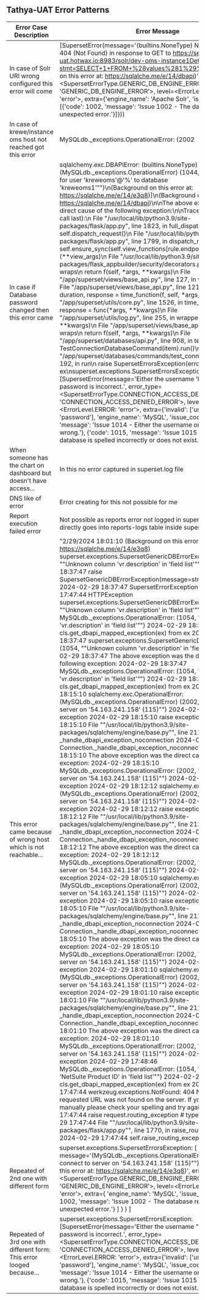 ## Tathya-UAT Error Patterns

| Error Case Description                                                  | Error Message                                                                                                                                                                                                                                                                                                                                                                                                                                                                                                                     | Prepared Regex                                                                                                                                                                                                                        |
|---------------------------------------------------------------------------|-----------------------------------------------------------------------------------------------------------------------------------------------------------------------------------------------------------------------------------------------------------------------------------------------------------------------------------------------------------------------------------------------------------------------------------------------------------------------------------------------------------------------------------|----------------------------------------------------------------------------------------------------------------------------------------------------------------------------------------------------------------------------------------|
| In case of Solr URI wrong configured this error will come                 | [SupersetError(message='(builtins.NoneType) None\n[SQL: Error 404 (Not Found) in response to GET to https://search-uat.hotwax.io:8983/solr/dev-oms-instance1Details/sql?stmt=SELECT+1+FROM+%28values%281%29%29]\n(Background on this error at: https://sqlalche.me/e/14/dbapi)', error_type=<SupersetErrorType.GENERIC_DB_ENGINE_ERROR: 'GENERIC_DB_ENGINE_ERROR'>, level=<ErrorLevel.ERROR: 'error'>, extra={'engine_name': 'Apache Solr', 'issue_codes': [{'code': 1002, 'message': 'Issue 1002 - The database returned an unexpected error.'}]})) | Chained Regex : <br>superset.exceptions.SupersetErrorsException.*<br>SupersetError\(message=["']\(builtins\.NoneType\) None\\n\[SQL: .*<br>Grafana Regex:<br>{job=""tathya-uat.hotwax.io""} |~ `superset.exceptions.SupersetErrorsException.*` |~ `SupersetError\(message=["']\(builtins\.NoneType\) None\\n\[SQL: .*` |
| In case of krewe/instance oms host not reached got this error            | MySQLdb._exceptions.OperationalError: (2002                                                                                                                                                                                                                                                                                                                                                                                                                                                                                       | Regex: <br>MySQLdb\._exceptions\.OperationalError: \(2002, ""Can't connect to server on .*<br>Grafana Regex:<br>{job=""tathya-uat.hotwax.io""} |~ `MySQLdb\._exceptions\.OperationalError: \(2002, ""Can't connect to server on .*`                |
| In case if Database password changed then this error came                | sqlalchemy.exc.DBAPIError: (builtins.NoneType) None\n[SQL: (MySQLdb._exceptions.OperationalError) (1044, ""Access denied for user 'kreweoms'@'%' to database 'kreweoms1'"")\n(Background on this error at: https://sqlalche.me/e/14/e3q8)]\n(Background on this error at: https://sqlalche.me/e/14/dbapi)\n\nThe above exception was the direct cause of the following exception:\n\nTraceback (most recent call last):\n File "/usr/local/lib/python3.9/site-packages/flask/app.py", line 1823, in full_dispatch_request\n rv = self.dispatch_request()\n File "/usr/local/lib/python3.9/site-packages/flask/app.py", line 1799, in dispatch_request\n return self.ensure_sync(self.view_functions[rule.endpoint])(**view_args)\n File "/usr/local/lib/python3.9/site-packages/flask_appbuilder/security/decorators.py", line 95, in wraps\n return f(self, *args, **kwargs)\n File "/app/superset/views/base_api.py", line 127, in wraps\n raise ex\n File "/app/superset/views/base_api.py", line 121, in wraps\n duration, response = time_function(f, self, *args, **kwargs)\n File "/app/superset/utils/core.py", line 1526, in time_function\n response = func(*args, **kwargs)\n File "/app/superset/utils/log.py", line 255, in wrapper\n value = f(*args, **kwargs)\n File "/app/superset/views/base_api.py", line 93, in wraps\n return f(self, *args, **kwargs)\n File "/app/superset/databases/api.py", line 908, in test_connection\n TestConnectionDatabaseCommand(item).run()\n File "/app/superset/databases/commands/test_connection.py", line 192, in run\n raise SupersetErrorsException(errors) from ex\nsuperset.exceptions.SupersetErrorsException: [SupersetError(message='Either the username 'kreweoms' or the password is incorrect.', error_type=<SupersetErrorType.CONNECTION_ACCESS_DENIED_ERROR: 'CONNECTION_ACCESS_DENIED_ERROR'>, level=<ErrorLevel.ERROR: 'error'>, extra={'invalid': ['username', 'password'], 'engine_name': 'MySQL', 'issue_codes': [{'code': 1014, 'message': 'Issue 1014 - Either the username or the password is wrong.'}, {'code': 1015, 'message': 'Issue 1015 - Either the database is spelled incorrectly or does not exist.'}]})] | Chained Regex : <br>superset.exceptions.SupersetErrorsException.*<br>.*SupersetError\(message=["']Either the username.*<br>Grafana Regex:<br>{job=""tathya-uat.hotwax.io""} |~ `superset.exceptions.SupersetErrorsException.*` |~ `.*SupersetError\(message=["']Either the username.*`                                                                                                                                                                                                       |
| When someone has the chart on dashboard but doesn't have access...       | In this no error captured in superset.log file                                                                                                                                                                                                                                                                                                                                                                                                                                                                                    | -                                                                                                                                                                                                                                      |
| DNS like of error                                                        | Error creating for this not possible for me                                                                                                                                                                                                                                                                                                                                                                                                                                                                                      | needs system infra-help                                                                                                                                                                                                               |
| Report execution failed error                                            | Not possible as reports error not logged in superset.log file it is directly goes into reports-logs table inside superset                                                                                                                                                                                                                                                                                                                                                      | -                                                                                                                                                                                                                                      |
| This error came because of wrong host which is not reachable...          | "2/29/2024 18:01:10 (Background on this error at: https://sqlalche.me/e/14/e3q8)                          superset.exceptions.SupersetGenericDBErrorException: (1054, ""Unknown column 'vr.description' in 'field list'"")                              2024-02-29 18:37:47        raise SupersetGenericDBErrorException(message=str(ex)) from ex                              2024-02-29 18:37:47        SupersetErrorException                              2024-02-29 17:47:44        HTTPException superset.exceptions.SupersetGenericDBErrorException: (1054, ""Unknown column 'vr.description' in 'field list'"")                                               MySQLdb._exceptions.OperationalError: (1054, ""Unknown column 'vr.description' in 'field list'"")                              2024-02-29 18:38:04        raise cls.get_dbapi_mapped_exception(ex) from ex                              2024-02-29 18:37:47        superset.exceptions.SupersetGenericDBErrorException: (1054, ""Unknown column 'vr.description' in 'field list'"")                              2024-02-29 18:37:47        The above exception was the direct cause of the following exception:                               2024-02-29 18:37:47        MySQLdb._exceptions.OperationalError: (1054, ""Unknown column 'vr.description' in 'field list'"")                              2024-02-29 18:37:47        raise cls.get_dbapi_mapped_exception(ex) from ex                              2024-02-29 18:15:10        sqlalchemy.exc.OperationalError: (MySQLdb._exceptions.OperationalError) (2002, ""Can't connect to server on '54.163.241.158' (115)"")                              2024-02-29 18:15:10        raise exception                              2024-02-29 18:15:10        raise exception                              2024-02-29 18:15:10        File ""/usr/local/lib/python3.9/site-packages/sqlalchemy/engine/base.py"", line 2117, in _handle_dbapi_exception_noconnection                              2024-02-29 18:15:10        Connection._handle_dbapi_exception_noconnection(                              2024-02-29 18:15:10        The above exception was the direct cause of the following exception:                              2024-02-29 18:15:10        MySQLdb._exceptions.OperationalError: (2002, ""Can't connect to server on '54.163.241.158' (115)"")                              2024-02-29 18:15:10        raise exception                              2024-02-29 18:12:12        sqlalchemy.exc.OperationalError: (MySQLdb._exceptions.OperationalError) (2002, ""Can't connect to server on '54.163.241.158' (115)"")                              2024-02-29 18:12:12        raise exception                              2024-02-29 18:12:12        raise exception                              2024-02-29 18:12:12        File ""/usr/local/lib/python3.9/site-packages/sqlalchemy/engine/base.py"", line 2117, in _handle_dbapi_exception_noconnection                              2024-02-29 18:12:12        Connection._handle_dbapi_exception_noconnection(                              2024-02-29 18:12:12        The above exception was the direct cause of the following exception:                              2024-02-29 18:12:12        MySQLdb._exceptions.OperationalError: (2002, ""Can't connect to server on '54.163.241.158' (115)"")                              2024-02-29 18:12:12        raise exception                              2024-02-29 18:05:10        sqlalchemy.exc.OperationalError: (MySQLdb._exceptions.OperationalError) (2002, ""Can't connect to server on '54.163.241.158' (115)"")                              2024-02-29 18:05:10        raise exception                              2024-02-29 18:05:10        raise exception                              2024-02-29 18:05:10        File ""/usr/local/lib/python3.9/site-packages/sqlalchemy/engine/base.py"", line 2117, in _handle_dbapi_exception_noconnection                              2024-02-29 18:05:10        Connection._handle_dbapi_exception_noconnection(                              2024-02-29 18:05:10        The above exception was the direct cause of the following exception:                              2024-02-29 18:05:10        MySQLdb._exceptions.OperationalError: (2002, ""Can't connect to server on '54.163.241.158' (115)"")                              2024-02-29 18:05:10        raise exception                              2024-02-29 18:01:10        sqlalchemy.exc.OperationalError: (MySQLdb._exceptions.OperationalError) (2002, ""Can't connect to server on '54.163.241.158' (115)"")                              2024-02-29 18:01:10        raise exception                              2024-02-29 18:01:10        raise exception                              2024-02-29 18:01:10        File ""/usr/local/lib/python3.9/site-packages/sqlalchemy/engine/base.py"", line 2117, in _handle_dbapi_exception_noconnection                              2024-02-29 18:01:10        Connection._handle_dbapi_exception_noconnection(                              2024-02-29 18:01:10        The above exception was the direct cause of the following exception:                              2024-02-29 18:01:10        MySQLdb._exceptions.OperationalError: (2002, ""Can't connect to server on '54.163.241.158' (115)"")                              2024-02-29 18:01:10        raise exception                              2024-02-29 17:48:46        MySQLdb._exceptions.OperationalError: (1054, ""Unknown column 'NetSuite Product ID' in 'field list'"")                              2024-02-29 17:48:46        raise cls.get_dbapi_mapped_exception(ex) from ex                              2024-02-29 17:47:44        werkzeug.exceptions.NotFound: 404 Not Found: The requested URL was not found on the server. If you entered the URL manually please check your spelling and try again.                              2024-02-29 17:47:44        raise request.routing_exception # type: ignore                              2024-02-29 17:47:44        File ""/usr/local/lib/python3.9/site-packages/flask/app.py"", line 1770, in raise_routing_exception                              2024-02-29 17:47:44        self.raise_routing_exception(req) " |                                                                                                                                                                                                                                                                                            |
| Repeated of 2nd one with different form                                   | superset.exceptions.SupersetErrorsException: [     SupersetError(         message='(MySQLdb._exceptions.OperationalError) (2002, ""Can't connect to server on '54.163.241.158' (115)"")\n(Background on this error at: https://sqlalche.me/e/14/e3q8)',         error_type=<SupersetErrorType.GENERIC_DB_ENGINE_ERROR: 'GENERIC_DB_ENGINE_ERROR'>,         level=<ErrorLevel.ERROR: 'error'>,         extra={             'engine_name': 'MySQL',             'issue_codes': [                 {'code': 1002, 'message': 'Issue 1002 - The database returned an unexpected error.'}             ]         }     ) ] |                                                                                                                                                                                                                                                                                                                                                     |
| Repeated of 3rd one with different form: This error looged because...   | superset.exceptions.SupersetErrorsException: [SupersetError(message='Either the username ""kreweom"" or the password is incorrect.', error_type=<SupersetErrorType.CONNECTION_ACCESS_DENIED_ERROR: 'CONNECTION_ACCESS_DENIED_ERROR'>, level=<ErrorLevel.ERROR: 'error'>, extra={'invalid': ['username', 'password'], 'engine_name': 'MySQL', 'issue_codes': [{'code': 1014, 'message': 'Issue 1014 - Either the username or the password is wrong.'}, {'code': 1015, 'message': 'Issue 1015 - Either the database is spelled incorrectly or does not exist.'}]})] |                                                                                                                                                                                                                                                                                                                                                     |
